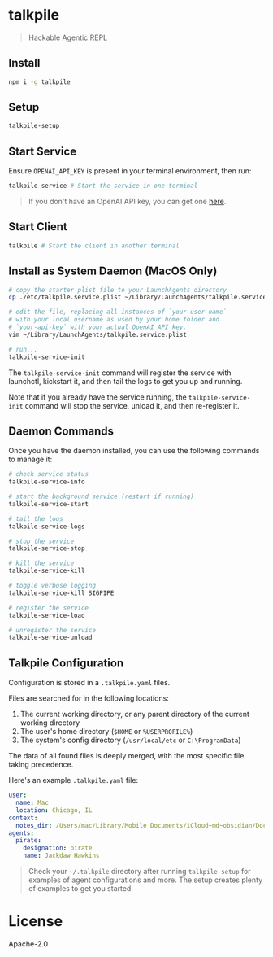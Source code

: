 # talkpile

> Hackable Agentic REPL

## Install
```sh
npm i -g talkpile
```

## Setup

```sh
talkpile-setup
```

## Start Service

Ensure `OPENAI_API_KEY` is present in your terminal environment, then run:

```sh
talkpile-service # Start the service in one terminal
```

> If you don't have an OpenAI API key, you can get one [here](https://platform.openai.com/signup).

## Start Client

```sh
talkpile # Start the client in another terminal
```

## Install as System Daemon (MacOS Only)

```sh
# copy the starter plist file to your LaunchAgents directory
cp ./etc/talkpile.service.plist ~/Library/LaunchAgents/talkpile.service.plist

# edit the file, replacing all instances of `your-user-name`
# with your local username as used by your home folder and
# `your-api-key` with your actual OpenAI API key.
vim ~/Library/LaunchAgents/talkpile.service.plist

# run...
talkpile-service-init
```


The `talkpile-service-init` command will register the service with launchctl, kickstart it, and then tail the logs to get you up and running.

Note that if you already have the service running, the `talkpile-service-init` command will stop the service, unload it, and then re-register it.

## Daemon Commands

Once you have the daemon installed, you can use the following commands to manage it:

```sh
# check service status
talkpile-service-info

# start the background service (restart if running)
talkpile-service-start

# tail the logs
talkpile-service-logs

# stop the service
talkpile-service-stop

# kill the service
talkpile-service-kill

# toggle verbose logging
talkpile-service-kill SIGPIPE

# register the service
talkpile-service-load

# unregister the service
talkpile-service-unload
```

## Talkpile Configuration

Configuration is stored in a `.talkpile.yaml` files.

Files are searched for in the following locations:

1. The current working directory, or any parent directory of the current working directory
2. The user's home directory (`$HOME` or `%USERPROFILE%`)
3. The system's config directory (`/usr/local/etc` or `C:\ProgramData`)

The data of all found files is deeply merged, with the most specific file taking precedence.

Here's an example `.talkpile.yaml` file:

```yaml
user:
  name: Mac
  location: Chicago, IL
context:
  notes_dir: /Users/mac/Library/Mobile Documents/iCloud~md~obsidian/Documents/Green
agents:
  pirate:
    designation: pirate
    name: Jackdaw Hawkins
```

> Check your `~/.talkpile` directory after running `talkpile-setup` for examples of agent configurations and more. The setup creates plenty of examples to get you started.

# License

Apache-2.0
